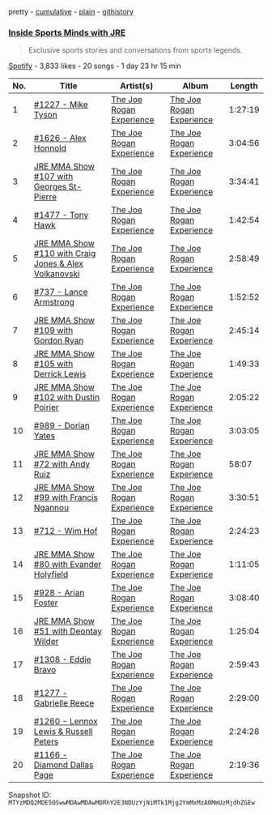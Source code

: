 pretty - [cumulative](/playlists/cumulative/37i9dQZF1DXa8nzolwWuPH.md) - [plain](/playlists/plain/37i9dQZF1DXa8nzolwWuPH) - [githistory](https://github.githistory.xyz/mackorone/spotify-playlist-archive/blob/main/playlists/plain/37i9dQZF1DXa8nzolwWuPH)

### [Inside Sports Minds with JRE](https://open.spotify.com/playlist/37i9dQZF1DXa8nzolwWuPH)

> Exclusive sports stories and conversations from sports legends.

[Spotify](https://open.spotify.com/user/spotify) - 3,833 likes - 20 songs - 1 day 23 hr 15 min

| No. | Title | Artist(s) | Album | Length |
|---|---|---|---|---|
| 1 | [\#1227 \- Mike Tyson](https://open.spotify.com/episode/6Hd9WeKQYJWzm6EhJLohcl) | [The Joe Rogan Experience](https://open.spotify.com/show/4rOoJ6Egrf8K2IrywzwOMk) | [The Joe Rogan Experience](https://open.spotify.com/show/4rOoJ6Egrf8K2IrywzwOMk) | 1:27:19 |
| 2 | [\#1626 \- Alex Honnold](https://open.spotify.com/episode/3RprQq9tdNbtNUl04vJvJf) | [The Joe Rogan Experience](https://open.spotify.com/show/4rOoJ6Egrf8K2IrywzwOMk) | [The Joe Rogan Experience](https://open.spotify.com/show/4rOoJ6Egrf8K2IrywzwOMk) | 3:04:56 |
| 3 | [JRE MMA Show \#107 with Georges St\-Pierre](https://open.spotify.com/episode/6dND27ql8fwrlYM5eb5wPg) | [The Joe Rogan Experience](https://open.spotify.com/show/4rOoJ6Egrf8K2IrywzwOMk) | [The Joe Rogan Experience](https://open.spotify.com/show/4rOoJ6Egrf8K2IrywzwOMk) | 3:34:41 |
| 4 | [\#1477 \- Tony Hawk](https://open.spotify.com/episode/3BfLRkolVYJAf5d1cU31TU) | [The Joe Rogan Experience](https://open.spotify.com/show/4rOoJ6Egrf8K2IrywzwOMk) | [The Joe Rogan Experience](https://open.spotify.com/show/4rOoJ6Egrf8K2IrywzwOMk) | 1:42:54 |
| 5 | [JRE MMA Show \#110 with Craig Jones & Alex Volkanovski](https://open.spotify.com/episode/6atedcK3693PQFiWh2AFom) | [The Joe Rogan Experience](https://open.spotify.com/show/4rOoJ6Egrf8K2IrywzwOMk) | [The Joe Rogan Experience](https://open.spotify.com/show/4rOoJ6Egrf8K2IrywzwOMk) | 2:58:49 |
| 6 | [\#737 \- Lance Armstrong](https://open.spotify.com/episode/2uGE94NYug3uBsuyDVtyeu) | [The Joe Rogan Experience](https://open.spotify.com/show/4rOoJ6Egrf8K2IrywzwOMk) | [The Joe Rogan Experience](https://open.spotify.com/show/4rOoJ6Egrf8K2IrywzwOMk) | 1:52:52 |
| 7 | [JRE MMA Show \#109 with Gordon Ryan](https://open.spotify.com/episode/0MsBv7jVqQnMuxBTOs0aVU) | [The Joe Rogan Experience](https://open.spotify.com/show/4rOoJ6Egrf8K2IrywzwOMk) | [The Joe Rogan Experience](https://open.spotify.com/show/4rOoJ6Egrf8K2IrywzwOMk) | 2:45:14 |
| 8 | [JRE MMA Show \#105 with Derrick Lewis](https://open.spotify.com/episode/0LrRvcimFivNRRxpisuXVq) | [The Joe Rogan Experience](https://open.spotify.com/show/4rOoJ6Egrf8K2IrywzwOMk) | [The Joe Rogan Experience](https://open.spotify.com/show/4rOoJ6Egrf8K2IrywzwOMk) | 1:49:33 |
| 9 | [JRE MMA Show \#102 with Dustin Poirier](https://open.spotify.com/episode/49kTL8iuVCLaMLOZj9ADVd) | [The Joe Rogan Experience](https://open.spotify.com/show/4rOoJ6Egrf8K2IrywzwOMk) | [The Joe Rogan Experience](https://open.spotify.com/show/4rOoJ6Egrf8K2IrywzwOMk) | 2:05:22 |
| 10 | [\#989 \- Dorian Yates](https://open.spotify.com/episode/37oiQgSHlql6cJp6l93Te0) | [The Joe Rogan Experience](https://open.spotify.com/show/4rOoJ6Egrf8K2IrywzwOMk) | [The Joe Rogan Experience](https://open.spotify.com/show/4rOoJ6Egrf8K2IrywzwOMk) | 3:03:05 |
| 11 | [JRE MMA Show \#72 with Andy Ruiz](https://open.spotify.com/episode/1c5JaUgommIC7rcgYrtqa8) | [The Joe Rogan Experience](https://open.spotify.com/show/4rOoJ6Egrf8K2IrywzwOMk) | [The Joe Rogan Experience](https://open.spotify.com/show/4rOoJ6Egrf8K2IrywzwOMk) | 58:07 |
| 12 | [JRE MMA Show \#99 with Francis Ngannou](https://open.spotify.com/episode/6h2N6q4gUZ32z1IsvyXFKh) | [The Joe Rogan Experience](https://open.spotify.com/show/4rOoJ6Egrf8K2IrywzwOMk) | [The Joe Rogan Experience](https://open.spotify.com/show/4rOoJ6Egrf8K2IrywzwOMk) | 3:30:51 |
| 13 | [\#712 \- Wim Hof](https://open.spotify.com/episode/6TYjIjddUrlBLO4xgabW6u) | [The Joe Rogan Experience](https://open.spotify.com/show/4rOoJ6Egrf8K2IrywzwOMk) | [The Joe Rogan Experience](https://open.spotify.com/show/4rOoJ6Egrf8K2IrywzwOMk) | 2:24:23 |
| 14 | [JRE MMA Show \#80 with Evander Holyfield](https://open.spotify.com/episode/6huP9kJnFIfxGPC6WrU2lP) | [The Joe Rogan Experience](https://open.spotify.com/show/4rOoJ6Egrf8K2IrywzwOMk) | [The Joe Rogan Experience](https://open.spotify.com/show/4rOoJ6Egrf8K2IrywzwOMk) | 1:11:05 |
| 15 | [\#928 \- Arian Foster](https://open.spotify.com/episode/1B8ld2xeVwbRrwU8xAlccR) | [The Joe Rogan Experience](https://open.spotify.com/show/4rOoJ6Egrf8K2IrywzwOMk) | [The Joe Rogan Experience](https://open.spotify.com/show/4rOoJ6Egrf8K2IrywzwOMk) | 3:08:40 |
| 16 | [JRE MMA Show \#51 with Deontay Wilder](https://open.spotify.com/episode/2Kv5aWB0DCDTDzrkf2Hi8Y) | [The Joe Rogan Experience](https://open.spotify.com/show/4rOoJ6Egrf8K2IrywzwOMk) | [The Joe Rogan Experience](https://open.spotify.com/show/4rOoJ6Egrf8K2IrywzwOMk) | 1:25:04 |
| 17 | [\#1308 \- Eddie Bravo](https://open.spotify.com/episode/7C8gKzHeDaParv9KNp8HAx) | [The Joe Rogan Experience](https://open.spotify.com/show/4rOoJ6Egrf8K2IrywzwOMk) | [The Joe Rogan Experience](https://open.spotify.com/show/4rOoJ6Egrf8K2IrywzwOMk) | 2:59:43 |
| 18 | [\#1277 \- Gabrielle Reece](https://open.spotify.com/episode/2Ag30gtZuGQio0j1aM2tvt) | [The Joe Rogan Experience](https://open.spotify.com/show/4rOoJ6Egrf8K2IrywzwOMk) | [The Joe Rogan Experience](https://open.spotify.com/show/4rOoJ6Egrf8K2IrywzwOMk) | 2:29:00 |
| 19 | [\#1260 \- Lennox Lewis & Russell Peters](https://open.spotify.com/episode/0xjwXWMpttK4kOCI4ntQHU) | [The Joe Rogan Experience](https://open.spotify.com/show/4rOoJ6Egrf8K2IrywzwOMk) | [The Joe Rogan Experience](https://open.spotify.com/show/4rOoJ6Egrf8K2IrywzwOMk) | 2:24:28 |
| 20 | [\#1166 \- Diamond Dallas Page](https://open.spotify.com/episode/2cwQj3FnnMQ0675IpSukaX) | [The Joe Rogan Experience](https://open.spotify.com/show/4rOoJ6Egrf8K2IrywzwOMk) | [The Joe Rogan Experience](https://open.spotify.com/show/4rOoJ6Egrf8K2IrywzwOMk) | 2:19:36 |

Snapshot ID: `MTYzMDQ2MDE5OSwwMDAwMDAwMDRhY2E3NDUzYjNiMTk1Mjg2YmMxMzA0MmUzMjdhZGEw`
